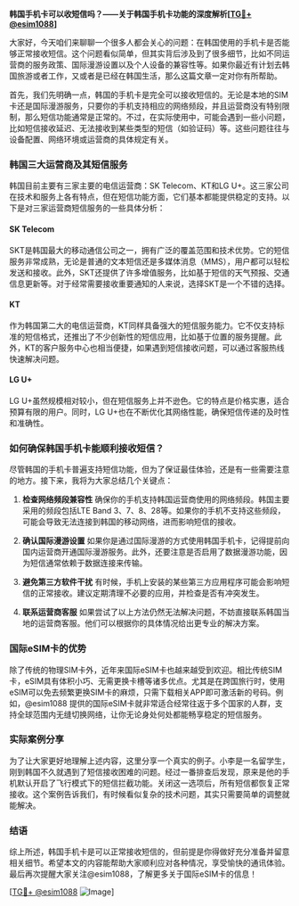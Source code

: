 **韩国手机卡可以收短信吗？——关于韩国手机卡功能的深度解析[[TG💪+ @esim1088](https://t.me/s/esim1088)]**

大家好，今天咱们来聊聊一个很多人都会关心的问题：在韩国使用的手机卡是否能够正常接收短信。这个问题看似简单，但其实背后涉及到了很多细节，比如不同运营商的服务政策、国际漫游设置以及个人设备的兼容性等。如果你最近有计划去韩国旅游或者工作，又或者是已经在韩国生活，那么这篇文章一定对你有所帮助。

首先，我们先明确一点，韩国的手机卡是完全可以接收短信的。无论是本地的SIM卡还是国际漫游服务，只要你的手机支持相应的网络频段，并且运营商没有特别限制，那么短信功能通常是正常的。不过，在实际使用中，可能会遇到一些小问题，比如短信接收延迟、无法接收到某些类型的短信（如验证码）等。这些问题往往与设备配置、网络环境或运营商的具体规定有关。

### 韩国三大运营商及其短信服务

韩国目前主要有三家主要的电信运营商：SK Telecom、KT和LG U+。这三家公司在技术和服务上各有特点，但在短信功能方面，它们基本都能提供稳定的支持。以下是对三家运营商短信服务的一些具体分析：

#### SK Telecom
SKT是韩国最大的移动通信公司之一，拥有广泛的覆盖范围和技术优势。它的短信服务非常成熟，无论是普通的文本短信还是多媒体消息（MMS），用户都可以轻松发送和接收。此外，SKT还提供了许多增值服务，比如基于短信的天气预报、交通信息更新等。对于经常需要接收重要通知的人来说，选择SKT是一个不错的选择。

#### KT
作为韩国第二大的电信运营商，KT同样具备强大的短信服务能力。它不仅支持标准的短信格式，还推出了不少创新性的短信应用，比如基于位置的服务提醒。此外，KT的客户服务中心也相当便捷，如果遇到短信接收问题，可以通过客服热线快速解决问题。

#### LG U+
LG U+虽然规模相对较小，但在短信服务上并不逊色。它的特点是价格实惠，适合预算有限的用户。同时，LG U+也在不断优化其网络性能，确保短信传递的及时性和准确性。

### 如何确保韩国手机卡能顺利接收短信？

尽管韩国的手机卡普遍支持短信功能，但为了保证最佳体验，还是有一些需要注意的地方。接下来，我将为大家总结几个关键点：

1. **检查网络频段兼容性**
   确保你的手机支持韩国运营商使用的网络频段。韩国主要采用的频段包括LTE Band 3、7、8、28等。如果你的手机不支持这些频段，可能会导致无法连接到韩国的移动网络，进而影响短信的接收。

2. **确认国际漫游设置**
   如果你是通过国际漫游的方式使用韩国手机卡，记得提前向国内运营商开通国际漫游服务。此外，还要注意是否启用了数据漫游功能，因为短信通常依赖于数据连接来传输。

3. **避免第三方软件干扰**
   有时候，手机上安装的某些第三方应用程序可能会影响短信的正常接收。建议定期清理不必要的应用，并检查是否有冲突发生。

4. **联系运营商客服**
   如果尝试了以上方法仍然无法解决问题，不妨直接联系韩国当地的运营商客服。他们可以根据你的具体情况给出更专业的解决方案。

### 国际eSIM卡的优势

除了传统的物理SIM卡外，近年来国际eSIM卡也越来越受到欢迎。相比传统SIM卡，eSIM具有体积小巧、无需更换卡槽等诸多优点。尤其是在跨国旅行时，使用eSIM可以免去频繁更换SIM卡的麻烦，只需下载相关APP即可激活新的号码。例如，@esim1088 提供的国际eSIM卡就非常适合经常往返于多个国家的人群，支持全球范围内无缝切换网络，让你无论身处何处都能畅享稳定的短信服务。

### 实际案例分享

为了让大家更好地理解上述内容，这里分享一个真实的例子。小李是一名留学生，刚到韩国不久就遇到了短信接收困难的问题。经过一番排查后发现，原来是他的手机默认开启了飞行模式下的短信拦截功能。关闭这一选项后，所有短信都恢复正常接收。这个案例告诉我们，有时候看似复杂的技术问题，其实只需要简单的调整就能解决。

### 结语

综上所述，韩国手机卡是可以正常接收短信的，但前提是你得做好充分准备并留意相关细节。希望本文的内容能帮助大家顺利应对各种情况，享受愉快的通讯体验。最后再次提醒大家关注@esim1088，了解更多关于国际eSIM卡的信息！

[[TG💪+ @esim1088](https://t.me/s/esim1088) ![Image](https://i.postimg.cc/4NQfJmqS/Snipaste-2025-05-13-00-14-12.png)]
